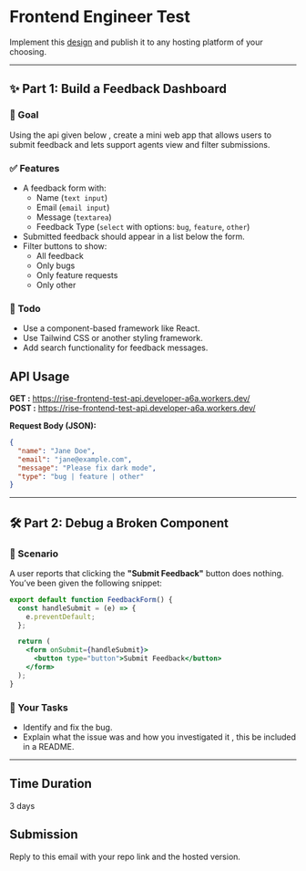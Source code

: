 # Frontend Engineer Test

Implement this [design](https://www.figma.com/design/BT9txYU64X2qSbvmlDPLfc/Customer-Feedback-Dashboard?node-id=0-1&t=SVn0DPcTWk6fi3vn-1)  and publish it to any hosting platform of your choosing. 


---

## ✨ Part 1: Build a Feedback Dashboard

### 🎯 Goal

Using the api given below , create a mini web app that allows users to submit feedback and lets support agents view and filter submissions.

### ✅ Features

- A feedback form with:
  - Name (`text input`)
  - Email (`email input`)
  - Message (`textarea`)
  - Feedback Type (`select` with options: `bug`, `feature`, `other`)
- Submitted feedback should appear in a list below the form.
- Filter buttons to show:
  - All feedback
  - Only bugs
  - Only feature requests
  - Only other

### 🎁 Todo

- Use a component-based framework like React.
- Use Tailwind CSS or another styling framework.
- Add search functionality for feedback messages.

## API Usage

**GET :** https://rise-frontend-test-api.developer-a6a.workers.dev/
<br/>
**POST :** https://rise-frontend-test-api.developer-a6a.workers.dev/

**Request Body (JSON):**

```json
{
  "name": "Jane Doe",
  "email": "jane@example.com",
  "message": "Please fix dark mode",
  "type": "bug | feature | other"
}
```


---

## 🛠 Part 2: Debug a Broken Component

### 🐞 Scenario

A user reports that clicking the **"Submit Feedback"** button does nothing. You’ve been given the following snippet:

```jsx
export default function FeedbackForm() {
  const handleSubmit = (e) => {
    e.preventDefault;
  };

  return (
    <form onSubmit={handleSubmit}>
      <button type="button">Submit Feedback</button>
    </form>
  );
}
```
### 🧠 Your Tasks
- Identify and fix the bug.
- Explain what the issue was and how you investigated it , this be included in a README.

---
## Time Duration

3 days

## Submission

Reply to this email with your repo link and the hosted version.
